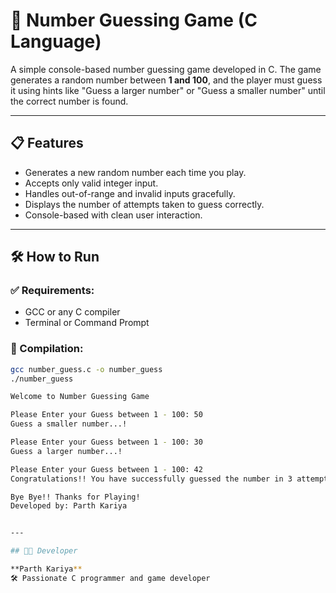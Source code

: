 # 🎯 Number Guessing Game (C Language)

A simple console-based number guessing game developed in C. The game generates a random number between **1 and 100**, and the player must guess it using hints like "Guess a larger number" or "Guess a smaller number" until the correct number is found.

---

## 📋 Features

- Generates a new random number each time you play.
- Accepts only valid integer input.
- Handles out-of-range and invalid inputs gracefully.
- Displays the number of attempts taken to guess correctly.
- Console-based with clean user interaction.

---

## 🛠️ How to Run

### ✅ Requirements:
- GCC or any C compiler
- Terminal or Command Prompt

### 🔧 Compilation:

```bash
gcc number_guess.c -o number_guess
./number_guess

Welcome to Number Guessing Game

Please Enter your Guess between 1 - 100: 50
Guess a smaller number...!

Please Enter your Guess between 1 - 100: 30
Guess a larger number...!

Please Enter your Guess between 1 - 100: 42
Congratulations!! You have successfully guessed the number in 3 attempts.

Bye Bye!! Thanks for Playing!
Developed by: Parth Kariya


---

## 🧑‍💻 Developer

**Parth Kariya**  
🛠️ Passionate C programmer and game developer

